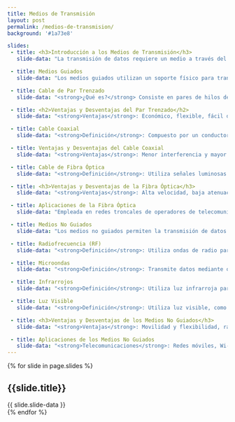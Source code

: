 ```yaml
---
title: Medios de Transmisión
layout: post
permalink: /medios-de-transmision/
background: '#1a73e8'

slides:
 - title: <h3>Introducción a los Medios de Transmisión</h3>
   slide-data: "La transmisión de datos requiere un medio a través del cual las señales viajen desde el transmisor al receptor. Los medios de transmisión pueden clasificarse en guiados (físicos) y no guiados (inalámbricos), cada uno con características específicas que los hacen adecuados para diferentes aplicaciones. En redes modernas, la elección del medio afecta la velocidad, distancia y confiabilidad de la conexión."

 - title: Medios Guiados
   slide-data: "Los medios guiados utilizan un soporte físico para transmitir señales y se dividen en tres tipos principales: cable de par trenzado, cable coaxial y fibra óptica. Son esenciales en redes de alta velocidad y baja interferencia, ofreciendo mayor seguridad y control en la transmisión de datos."

 - title: Cable de Par Trenzado
   slide-data: "<strong>¿Qué es?</strong> Consiste en pares de hilos de cobre trenzados para minimizar interferencias por diafonía. <strong>Tipos</strong>: UTP (sin apantallamiento) y STP (con apantallamiento para mayor protección). <strong>Aplicaciones</strong>: Muy utilizado en redes de área local (LAN), telefonía y conexiones Ethernet. <strong>Rango de Velocidades</strong>: Hasta 10 Gbps en distancias cortas para cables de alta categoría (Cat 6 o superiores)."

 - title: <h2>Ventajas y Desventajas del Par Trenzado</h2>
   slide-data: "<strong>Ventajas</strong>: Económico, flexible, fácil de instalar y ampliamente disponible. <strong>Desventajas</strong>: Susceptible a interferencias externas, especialmente en variantes sin apantallamiento (UTP), y limitado en distancia sin repetidores (100 metros en Ethernet estándar)."

 - title: Cable Coaxial
   slide-data: "<strong>Definición</strong>: Compuesto por un conductor central rodeado por un aislante, una malla metálica y una cubierta exterior. <strong>Rendimiento</strong>: Mayor capacidad de transmisión que el par trenzado en ciertas frecuencias y distancias. <strong>Aplicaciones</strong>: Redes de televisión por cable, Ethernet en antiguas redes LAN y algunas aplicaciones de banda ancha."

 - title: Ventajas y Desventajas del Cable Coaxial
   slide-data: "<strong>Ventajas</strong>: Menor interferencia y mayor estabilidad en distancias cortas a medias; adecuado para ambientes con alto ruido electromagnético. <strong>Desventajas</strong>: Coste mayor y dificultad de instalación en comparación con el par trenzado, y un ancho de banda inferior a la fibra óptica."

 - title: Cable de Fibra Óptica
   slide-data: "<strong>Definición</strong>: Utiliza señales luminosas para transmitir datos a través de un núcleo de vidrio o plástico, evitando pérdida de señal a lo largo de largas distancias. <strong>Modos de Propagación</strong>: Multimodo (para distancias cortas y redes internas) y monomodo (para enlaces de larga distancia y alta velocidad). <strong>Rango de Velocidades</strong>: Hasta 100 Gbps y superiores en enlaces de fibra óptica."

 - title: <h3>Ventajas y Desventajas de la Fibra Óptica</h3>
   slide-data: "<strong>Ventajas</strong>: Alta velocidad, baja atenuación y una mayor capacidad de transmisión que cualquier otro medio físico. Ideal para largas distancias sin pérdida de señal. <strong>Desventajas</strong>: Costo elevado de instalación y mantenimiento, y fragilidad del cable, que requiere manejo especializado."

 - title: Aplicaciones de la Fibra Óptica
   slide-data: "Empleada en redes troncales de operadores de telecomunicaciones, enlaces intercontinentales, conexiones de larga distancia y redes avanzadas como redes troncales de centros de datos. También es común en redes de acceso como FTTH (Fiber to the Home) y redes metropolitanas."

 - title: Medios No Guiados
   slide-data: "Los medios no guiados permiten la transmisión de datos sin un soporte físico. Utilizan el espectro electromagnético, permitiendo movilidad y alcance global. Son fundamentales en comunicaciones inalámbricas, como Wi-Fi, redes móviles y conexiones de satélite."

 - title: Radiofrecuencia (RF)
   slide-data: "<strong>Definición</strong>: Utiliza ondas de radio para transmitir datos en frecuencias que van desde los kHz hasta GHz. <strong>Rango</strong>: Muy amplio, utilizado en diversas aplicaciones de comunicación inalámbrica, desde ondas largas para radio AM hasta frecuencias de GHz para Wi-Fi. <strong>Aplicaciones</strong>: Telefonía móvil, comunicación por radio y redes Wi-Fi."

 - title: Microondas
   slide-data: "<strong>Definición</strong>: Transmite datos mediante ondas de microondas en frecuencias de 1 GHz a 300 GHz. <strong>Características</strong>: Requiere línea de vista y se usa en enlaces de alta capacidad y larga distancia. <strong>Aplicaciones</strong>: Telecomunicaciones de larga distancia, redes de televisión y conexiones satelitales."

 - title: Infrarrojos
   slide-data: "<strong>Definición</strong>: Utiliza luz infrarroja para transmitir datos a corta distancia. <strong>Limitaciones</strong>: Requiere línea de vista entre transmisor y receptor. <strong>Aplicaciones</strong>: Mandos a distancia, comunicación entre dispositivos cercanos y algunas redes de área personal (PAN)."

 - title: Luz Visible
   slide-data: "<strong>Definición</strong>: Utiliza luz visible, como láseres, para transmitir datos. Ofrece alta seguridad en entornos cerrados. <strong>Aplicaciones</strong>: Comunicaciones a corta distancia en espacios cerrados, sistemas de transmisión segura en bancos y laboratorios."

 - title: <h3>Ventajas y Desventajas de los Medios No Guiados</h3>
   slide-data: "<strong>Ventajas</strong>: Movilidad y flexibilidad, rápida instalación en zonas difíciles de cablear y acceso a grandes áreas. <strong>Desventajas</strong>: Susceptible a interferencias ambientales, menor seguridad y mayor posibilidad de interferencia en frecuencias compartidas."

 - title: Aplicaciones de los Medios No Guiados
   slide-data: "<strong>Telecomunicaciones</strong>: Redes móviles, Wi-Fi y servicios de transmisión satelital. <strong>Sistemas de Monitoreo</strong>: Cámaras de seguridad y redes de sensores IoT en edificios inteligentes. <strong>Comunicaciones Satelitales</strong>: Acceso a internet en áreas rurales, transmisión de televisión y datos a nivel global."
---
```


{% for slide in page.slides %}                 
<section data-background="{% if slide.image %}{{slide.image}}{% elsif slide.background %}{{slide.background}}{% else %}{{page.background}}{% endif %}">
        <h1>{{slide.title}}</h1>{{ slide.slide-data }}

</section>               
{% endfor %}
